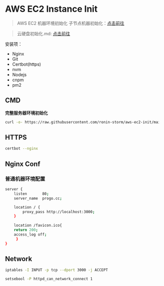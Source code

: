 # AWS EC2 Instance Init

> AWS EC2 机器环境初始化
> 子节点机器初始化：[点击前往](./node.md)

> 云硬盘初始化.md: [点击前往](./云硬盘初始化.md)

安装项：
- Nginx
- Git
- Certbot(https)
- nvm
- Nodejs
- cnpm
- pm2

## CMD

**完整服务器环境初始化**

```bash
curl -o- https://raw.githubusercontent.com/ronin-storm/aws-ec2-init/main/init.sh | bash
```

## HTTPS

```bash
certbot --nginx
```

## Nginx Conf

### 普通机器环境配置

```bash
server {
    listen       80;
    server_name  progo.cc;

    location / {
        proxy_pass http://localhost:3000;
    }
    
    location /favicon.ico{
	return 200;
	access_log off;
     }
}
```

## Network

```bash
iptables -I INPUT -p tcp --dport 3000 -j ACCEPT
```

```bash
setsebool -P httpd_can_network_connect 1
```
